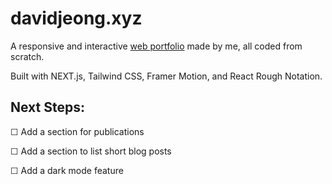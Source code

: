 # davidjeong.xyz

A responsive and interactive [web portfolio](https://davidjeong.xyz) made by me, all coded from scratch.

Built with NEXT.js, Tailwind CSS, Framer Motion, and React Rough Notation.

## Next Steps:

☐ Add a section for publications

☐ Add a section to list short blog posts

☐ Add a dark mode feature